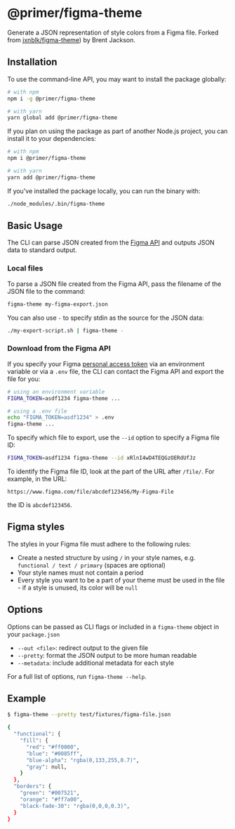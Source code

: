 # @primer/figma-theme

Generate a JSON representation of style colors from a Figma file. Forked from [jxnblk/figma-theme][fork]) by Brent Jackson.

## Installation

To use the command-line API, you may want to install the package globally:

```sh
# with npm
npm i -g @primer/figma-theme

# with yarn
yarn global add @primer/figma-theme
```

If you plan on using the package as part of another Node.js project, you can install it to your dependencies:

```sh
# with npm
npm i @primer/figma-theme

# with yarn
yarn add @primer/figma-theme
```

If you've installed the package locally, you can run the binary with:

```sh
./node_modules/.bin/figma-theme
```

## Basic Usage

The CLI can parse JSON created from the [Figma API][api] and outputs JSON data to standard output.

### Local files

To parse a JSON file created from the Figma API, pass the filename of the JSON file to the command:

```sh
figma-theme my-figma-export.json
```

You can also use `-` to specify stdin as the source for the JSON data:

```sh
./my-export-script.sh | figma-theme -
```

### Download from the Figma API

If you specify your Figma [personal access token][token] via an environment variable or via a `.env` file, the CLI can contact the Figma API and export the file for you:

```sh
# using an environment variable
FIGMA_TOKEN=asdf1234 figma-theme ...

# using a .env file
echo "FIGMA_TOKEN=asdf1234" > .env
figma-theme ...
```

To specify which file to export, use the `--id` option to specify a Figma file ID:

```sh
FIGMA_TOKEN=asdf1234 figma-theme --id xRlnI4wD4TEQGzOERdUfJz
```

To identify the Figma file ID, look at the part of the URL after `/file/`. For example, in the URL:

```
https://www.figma.com/file/abcdef123456/My-Figma-File
```

the ID is `abcdef123456`.

## Figma styles

The styles in your Figma file must adhere to the following rules:

- Create a nested structure by using `/` in your style names, e.g. `functional / text / primary` (spaces are optional)
- Your style names must not contain a period
- Every style you want to be a part of your theme must be used in the file - if a style is unused, its color will be `null`

## Options

Options can be passed as CLI flags or included in a `figma-theme` object in your `package.json`

- `--out <file>`: redirect output to the given file
- `--pretty`: format the JSON output to be more human readable
- `--metadata`: include additional metadata for each style

For a full list of options, run `figma-theme --help`.

## Example

```sh
$ figma-theme --pretty test/fixtures/figma-file.json

{
  "functional": {
    "fill": {
      "red": "#ff0000",
      "blue": "#0085ff",
      "blue-alpha": "rgba(0,133,255,0.7)",
      "gray": null,
    }
  },
  "borders": {
    "green": "#007521",
    "orange": "#ff7a00",
    "black-fade-30": "rgba(0,0,0,0.3)",
  }
}
```

[fork]: https://github.com/jxnblk/figma-theme
[api]: https://www.figma.com/developers/api#files-endpoints
[token]: https://www.figma.com/developers/docs#auth-dev-token
